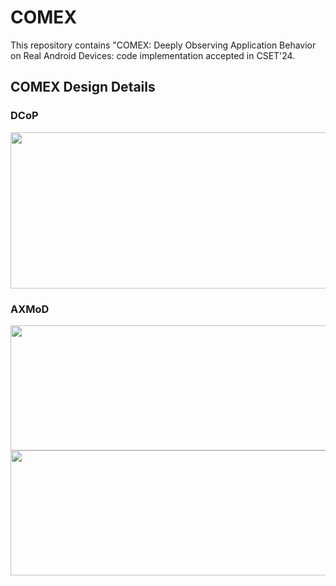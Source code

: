 # COMEX
This repository contains "COMEX: Deeply Observing Application Behavior on Real Android Devices: code implementation accepted in CSET'24.

## COMEX Design Details

### DCoP
<img src="https://github.com/zeya2u9/COMEX/assets/108210209/f926f24a-b835-4050-99e0-42dbaea53034" width="600" height="250" align="center">

### AXMoD
<img src="https://github.com/zeya2u9/COMEX/assets/108210209/2647f53b-4382-4fcd-ac22-882133c37413" width="900" height="200">
<img src="https://github.com/zeya2u9/COMEX/assets/108210209/a897c215-64ef-4716-8f0b-7c4d8ce8d0b5" width="900" height="200">
